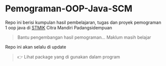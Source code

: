 # Pemograman-OOP-Java-SCM
Repo ini berisi kumpulan hasil pembelajaran, tugas dan proyek pemograman 1 oop java di [STMIK](https://home.stmik-citra-mandiri.ac.id/) Citra Mandiri Padangsidempuan

> Bantu pengembangan hasil pemograman... Maklum masih belajar

Repo ini akan selalu di update 

> 👉 Lihat package yang di gunakan dalam program

